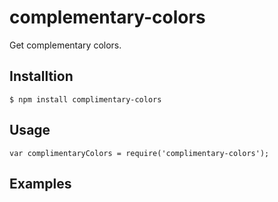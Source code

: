 # complementary-colors

Get complementary colors.

## Installtion

    $ npm install complimentary-colors

## Usage

    var complimentaryColors = require('complimentary-colors');
    
## Examples



